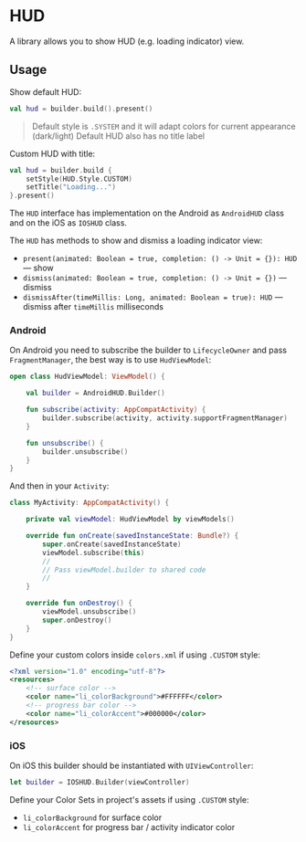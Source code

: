 # HUD

A library allows you to show HUD (e.g. loading indicator) view.

## Usage

Show default HUD:

```kotlin
val hud = builder.build().present()
```

> Default style is `.SYSTEM` and it will adapt colors for current appearance (dark/light)
> Default HUD also has no title label

Custom HUD with title:

```kotlin
val hud = builder.build {
    setStyle(HUD.Style.CUSTOM)
    setTitle("Loading...")
}.present()
```

The `HUD` interface has implementation on the Android as `AndroidHUD` class
and on the iOS as `IOSHUD` class.

The `HUD` has methods to show and dismiss a loading indicator view:
- `present(animated: Boolean = true, completion: () -> Unit = {}): HUD` — show
- `dismiss(animated: Boolean = true, completion: () -> Unit = {})` — dismiss
- `dismissAfter(timeMillis: Long, animated: Boolean = true): HUD` — dismiss after `timeMillis` milliseconds

### Android

On Android you need to subscribe the builder to `LifecycleOwner` and pass `FragmentManager`, the best way is to use `HudViewModel`:

```kotlin
open class HudViewModel: ViewModel() {

    val builder = AndroidHUD.Builder()

    fun subscribe(activity: AppCompatActivity) {
        builder.subscribe(activity, activity.supportFragmentManager)
    }

    fun unsubscribe() {
        builder.unsubscribe()
    }
}
```

And then in your `Activity`:

```kotlin
class MyActivity: AppCompatActivity() {

    private val viewModel: HudViewModel by viewModels()

    override fun onCreate(savedInstanceState: Bundle?) {
        super.onCreate(savedInstanceState)
        viewModel.subscribe(this)
        //
        // Pass viewModel.builder to shared code
        //
    }

    override fun onDestroy() {
        viewModel.unsubscribe()
        super.onDestroy()
    }
}
```

Define your custom colors inside `colors.xml` if using `.CUSTOM` style:

```xml
<?xml version="1.0" encoding="utf-8"?>
<resources>
    <!-- surface color -->
    <color name="li_colorBackground">#FFFFFF</color>
    <!-- progress bar color -->
    <color name="li_colorAccent">#000000</color>
</resources>
```

### iOS

On iOS this builder should be instantiated with `UIViewController`:

```swift
let builder = IOSHUD.Builder(viewController)
```

Define your Color Sets in project's assets if using `.CUSTOM` style:

- `li_colorBackground` for surface color
- `li_colorAccent` for progress bar / activity indicator color
